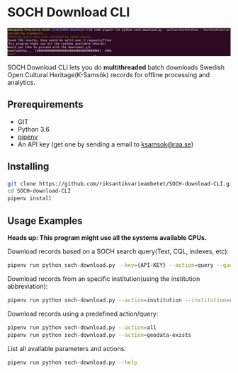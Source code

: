 # SOCH Download CLI

![screenshot](screenshot.png)

SOCH Download CLI lets you do **multithreaded** batch downloads Swedish Open Cultural Heritage(K-Samsök) records for offline processing and analytics.

## Prerequirements

 - GIT
 - Python 3.6
 - [pipenv](https://docs.pipenv.org/)
 - An API key (get one by sending a email to ksamsok@raa.se)

## Installing

```bash
git clone https://github.com/riksantikvarieambetet/SOCH-download-CLI.git
cd SOCH-download-CLI
pipenv install
```

## Usage Examples

**Heads up: This program might use all the systems available CPUs.**

Download records based on a SOCH search query(Text, CQL, indexes, etc):

```bash
pipenv run python soch-download.py --key={API-KEY} --action=query --query=thumbnailExists=j
```

Download records from an specific institution(using the institution abbreviation):

```bash
pipenv run python soch-download.py --action=institution --institution=raa
```

Download records using a predefined action/query:

```bash
pipenv run python soch-download.py --action=all
pipenv run python soch-download.py --action=geodata-exists
```

List all available parameters and actions:

```bash
pipenv run python soch-download.py --help
```
